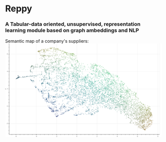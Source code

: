 # Reppy
### A Tabular-data oriented, unsupervised, representation learning module based on graph ambeddings and NLP

Semantic map of a company's suppliers:
![Semantic map of a company's suppliers](embeddings.png)